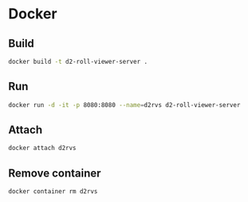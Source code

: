 # Docker

## Build

```bash
docker build -t d2-roll-viewer-server .
```

## Run

```bash
docker run -d -it -p 8080:8080 --name=d2rvs d2-roll-viewer-server
```

## Attach

```bash
docker attach d2rvs
```

## Remove container 

```bash
docker container rm d2rvs
```